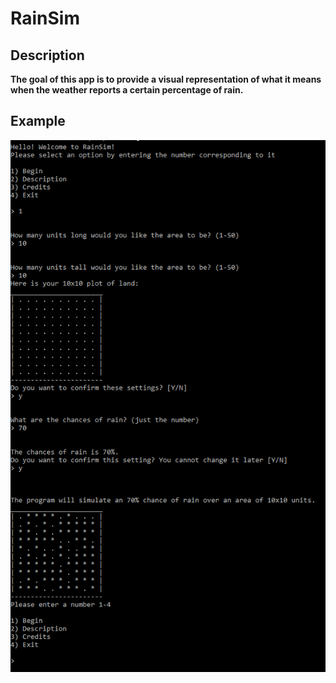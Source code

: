 # RainSim

## Description
**The goal of this app is to provide a visual representation of what it means when the weather reports a certain percentage of rain.**


## Example
<img src="https://github.com/erik-argueta/projects/blob/main/cpp/complex/RainSim/Images/debug.png"/>

